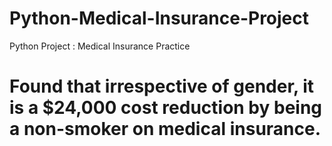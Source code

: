 # Python-Medical-Insurance-Project
Python Project : Medical Insurance Practice 
# Found that irrespective of gender, it is a $24,000 cost reduction by being a non-smoker on medical insurance.
